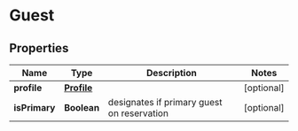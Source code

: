 
# Guest

## Properties
Name | Type | Description | Notes
------------ | ------------- | ------------- | -------------
**profile** | [**Profile**](Profile.md) |  |  [optional]
**isPrimary** | **Boolean** | designates if primary guest on reservation |  [optional]



